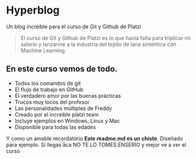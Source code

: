 # Hyperblog
Un blog increíble para el curso de Git y Github de Platzi

>El curso de Git y Github de Platzi es lo que hacia falta para triplicar mi salario y lanzarme a la industria del tejido de lana sintetitica con Machine Learning.

## En este curso vemos de todo. 
* Todos los comandos de git
* El flujo de trabajo en GitHub
* El verdadero amor por las buenas prácticas
* Trucos muy locos del profesor 
* Las personalidades múltiples de Freddy
* Creado por el increible platzi team
* Incluye ejemplos en Windows, Linux y Mac
* Disponible para todas las edades


Y como un amable recordatorio **Este readme.md es un chiste**. Diseñado para ejemplo. Si llegas áca NO TE LO TOMES ENSERIO  y mejor ve a ver el curso